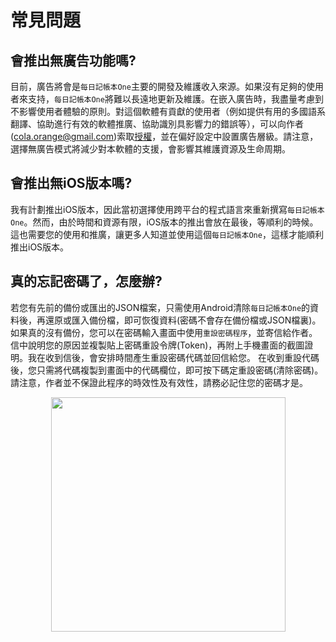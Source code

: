 # 常見問題

## 會推出無廣告功能嗎?

目前，廣告將會是`每日記帳本One`主要的開發及維護收入來源。如果沒有足夠的使用者來支持，`每日記帳本One`將難以長遠地更新及維護。在嵌入廣告時，我盡量考慮到不影響使用者體驗的原則。對這個軟體有貢獻的使用者（例如提供有用的多國語系翻譯、協助進行有效的軟體推廣、協助識別具影響力的錯誤等），可以向作者(cola.orange@gmail.com)索取[授權](license.md)，並在偏好設定中設置廣告層級。請注意，選擇無廣告模式將減少對本軟體的支援，會影響其維護資源及生命周期。

## 會推出無iOS版本嗎?

我有計劃推出iOS版本，因此當初選擇使用跨平台的程式語言來重新撰寫`每日記帳本One`。然而，由於時間和資源有限，iOS版本的推出會放在最後，等順利的時候。這也需要您的使用和推廣，讓更多人知道並使用這個`每日記帳本One`，這樣才能順利推出iOS版本。

## 真的忘記密碼了，怎麼辦?

若您有先前的備份或匯出的JSON檔案，只需使用Android清除`每日記帳本One`的資料後，再還原或匯入備份檔，即可恢復資料(密碼不會存在備份檔或JSON檔裏)。 如果真的沒有備份，您可以在密碼輸入畫面中使用`重設密碼程序`，並寄信給作者。信中說明您的原因並複製貼上密碼重設令牌(Token)，再附上手機畫面的截圖證明。我在收到信後，會安排時間產生重設密碼代碼並回信給您。 在收到重設代碼後，您只需將代碼複製到畫面中的代碼欄位，即可按下碼定重設密碼(清除密碼)。請注意，作者並不保證此程序的時效性及有效性，請務必記住您的密碼才是。

<div align="center">
<img src="imgs/faq-1.png" alt="" width="375">
</div>
